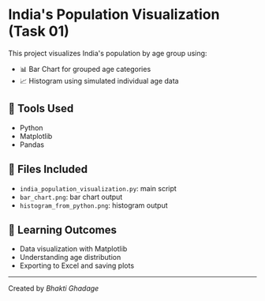 # India's Population Visualization (Task 01)

This project visualizes India's population by age group using:

- 📊 Bar Chart for grouped age categories
- 📈 Histogram using simulated individual age data

## 🔧 Tools Used
- Python
- Matplotlib
- Pandas

## 📂 Files Included
- `india_population_visualization.py`: main script
- `bar_chart.png`: bar chart output
- `histogram_from_python.png`: histogram output

## 🧠 Learning Outcomes
- Data visualization with Matplotlib
- Understanding age distribution
- Exporting to Excel and saving plots

---
Created by *Bhakti Ghadage*
